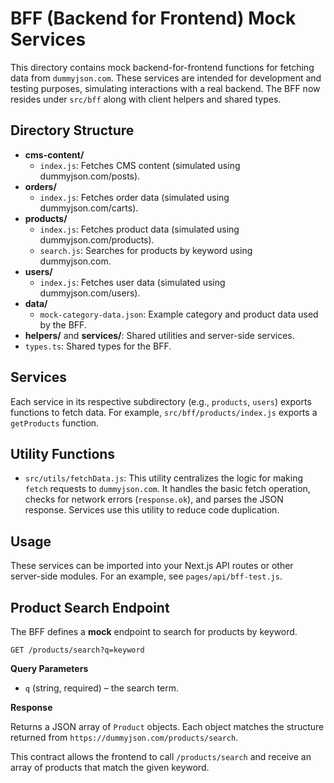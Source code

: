 # BFF (Backend for Frontend) Mock Services

This directory contains mock backend-for-frontend functions for fetching data from `dummyjson.com`. These services are intended for development and testing purposes, simulating interactions with a real backend. The BFF now resides under `src/bff` along with client helpers and shared types.

## Directory Structure

- **cms-content/**
  - `index.js`: Fetches CMS content (simulated using dummyjson.com/posts).
- **orders/**
  - `index.js`: Fetches order data (simulated using dummyjson.com/carts).
- **products/**
  - `index.js`: Fetches product data (simulated using dummyjson.com/products).
  - `search.js`: Searches for products by keyword using dummyjson.com.
- **users/**
  - `index.js`: Fetches user data (simulated using dummyjson.com/users).
- **data/**
  - `mock-category-data.json`: Example category and product data used by the BFF.
- **helpers/** and **services/**: Shared utilities and server-side services.
- `types.ts`: Shared types for the BFF.

## Services

Each service in its respective subdirectory (e.g., `products`, `users`) exports functions to fetch data. For example, `src/bff/products/index.js` exports a `getProducts` function.

## Utility Functions

- `src/utils/fetchData.js`: This utility centralizes the logic for making `fetch` requests to `dummyjson.com`. It handles the basic fetch operation, checks for network errors (`response.ok`), and parses the JSON response. Services use this utility to reduce code duplication.

## Usage

These services can be imported into your Next.js API routes or other server-side modules. For an example, see `pages/api/bff-test.js`.

## Product Search Endpoint

The BFF defines a **mock** endpoint to search for products by keyword.

```
GET /products/search?q=keyword
```

**Query Parameters**

- `q` (string, required) – the search term.

**Response**

Returns a JSON array of `Product` objects. Each object matches the structure returned from `https://dummyjson.com/products/search`.

This contract allows the frontend to call `/products/search` and receive an array of products that match the given keyword.
